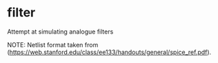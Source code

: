 # filter
Attempt at simulating analogue filters

NOTE:
Netlist format taken from (https://web.stanford.edu/class/ee133/handouts/general/spice_ref.pdf).